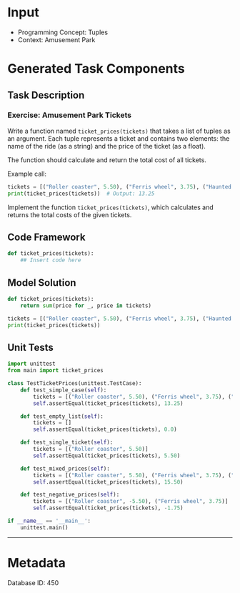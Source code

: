 # Input
- Programming Concept: Tuples
- Context: Amusement Park

# Generated Task Components
## Task Description
### Exercise: Amusement Park Tickets

Write a function named `ticket_prices(tickets)` that takes a list of tuples as an argument. Each tuple represents a ticket and contains two elements: the name of the ride (as a string) and the price of the ticket (as a float).

The function should calculate and return the total cost of all tickets.

Example call:
```python
tickets = [("Roller coaster", 5.50), ("Ferris wheel", 3.75), ("Haunted house", 4.00)]
print(ticket_prices(tickets))  # Output: 13.25
```

Implement the function `ticket_prices(tickets)`, which calculates and returns the total costs of the given tickets.

## Code Framework
```python
def ticket_prices(tickets):
    ## Insert code here
```

## Model Solution
```python
def ticket_prices(tickets):
    return sum(price for _, price in tickets)

tickets = [("Roller coaster", 5.50), ("Ferris wheel", 3.75), ("Haunted house", 4.00)]
print(ticket_prices(tickets))
```

## Unit Tests
```python
import unittest
from main import ticket_prices

class TestTicketPrices(unittest.TestCase):
    def test_simple_case(self):
        tickets = [("Roller coaster", 5.50), ("Ferris wheel", 3.75), ("Haunted house", 4.00)]
        self.assertEqual(ticket_prices(tickets), 13.25)

    def test_empty_list(self):
        tickets = []
        self.assertEqual(ticket_prices(tickets), 0.0)

    def test_single_ticket(self):
        tickets = [("Roller coaster", 5.50)]
        self.assertEqual(ticket_prices(tickets), 5.50)

    def test_mixed_prices(self):
        tickets = [("Roller coaster", 5.50), ("Ferris wheel", 3.75), ("Haunted house", 4.00), ("Carousel", 2.25)]
        self.assertEqual(ticket_prices(tickets), 15.50)

    def test_negative_prices(self):
        tickets = [("Roller coaster", -5.50), ("Ferris wheel", 3.75)]
        self.assertEqual(ticket_prices(tickets), -1.75)

if __name__ == '__main__':
    unittest.main()
```
___
# Metadata
Database ID: 450
